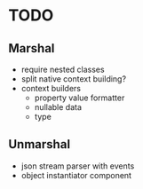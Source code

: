 # TODO

## Marshal
- require nested classes
- split native context building?
- context builders
    - property value formatter
    - nullable data
    - type

## Unmarshal
- json stream parser with events
- object instantiator component
